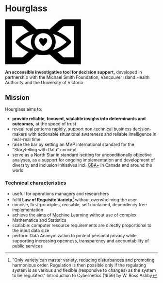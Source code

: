 # Hourglass

<img src="hourglass.png" width="250">

**An accessible investigative tool for decision support,** developed in partnership with the Michael Smith Foundation, Vancouver Island Health Authority and the University of Victoria 

## Mission
Hourglass aims to:
* **provide reliable, focused, scalable insighs into determinants and outcomes,** at the speed of trust
* reveal real patterns rapidly, support non-technical business decision-makers with actionable situational awareness and reliable intelligence in near-real time 
* raise the bar by setting an MVP international standard for the "Storytelling with Data" concept  
* serve as a North Star in standard-setting for unconditionally objective analyses, as a support for ongoing implementation and development of diversity and inclusion initiatives incl. [GBA+](https://www2.gov.bc.ca/assets/gov/british-columbians-our-governments/services-policies-for-government/gender-equity/factsheet-gba.pdf) in Canada and around the world

### Technical characteristics
* useful for operations managers and researchers
* fulfil **Law of Requisite Variety**[^1] without overwhelming the user
* concise, first-principles, reusable, self contained, dependency free implementation
* achieve the aims of Machine Learning without use of complex Mathematics and Statistics
* scalable: computer resource requirements are directly proportional to the input data size
* perform Data Anonymization to protect personal privacy while supporting increasing openness, transparency and accountability of public services

[^1]: "Only variety can master variety, reducing disturbances and promoting harmonious order. Regulation is then possible only if the regulating system is as various and flexible (responsive to changes) as the system to be regulated." Introduction to Cybernetics (1956) by W. Ross Ashby
